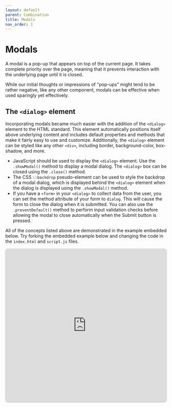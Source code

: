 ```yaml
---
layout: default
parent: Combination
title: Modals
nav_order: 1
---
```

# Modals
A modal is a pop-up that appears on top of the current page. It takes complete priority over the page, meaning that it prevents interaction with the underlying page until it is closed.

While our initial thoughts or impressions of "pop-ups" might tend to be rather negative, like any other component, modals can be effective when used sparingly yet effectively.

## The `<dialog>` element
Incorporating modals became much easier with the addition of the `<dialog>` element to the HTML standard. This element automatically positions itself above underlying content and includes default properties and methods that make it fairly easy to use and customize. Additionally, the `<dialog>` element can be styled like any other `<div>`, including border, background-color, box-shadow, and more.

- JavaScript should be used to display the `<dialog>` element. Use the `.showModal()` method to display a modal dialog. The `<dialog>` box can be closed using the `.close()` method.
- The CSS `::backdrop` pseudo-element can be used to style the backdrop of a modal dialog, which is displayed behind the `<dialog>` element when the dialog is displayed using the `.showModal()` method.
- If you have a `<form>` in your `<dialog>` to collect data from the user, you can set the method attribute of your form to `dialog`. This will cause the form to close the dialog when it is submitted. You can also use the `.preventDefault()` method to perform input validation checks before allowing the modal to close automatically when the Submit button is pressed.

All of the concepts listed above are demonstrated in the example embedded below. Try forking the embedded example below and changing the code in the `index.html` and `script.js` files.

<iframe src="https://replit.com/@sheffie/IMS322-Modals?embed=true" width="100%" height="480" style="border: none; border-radius: 8px; box-shadow: 0 1px 3px rgba(0,0,0,0.12), 0 1px 2px rgba(0,0,0,0.24);"></iframe>
